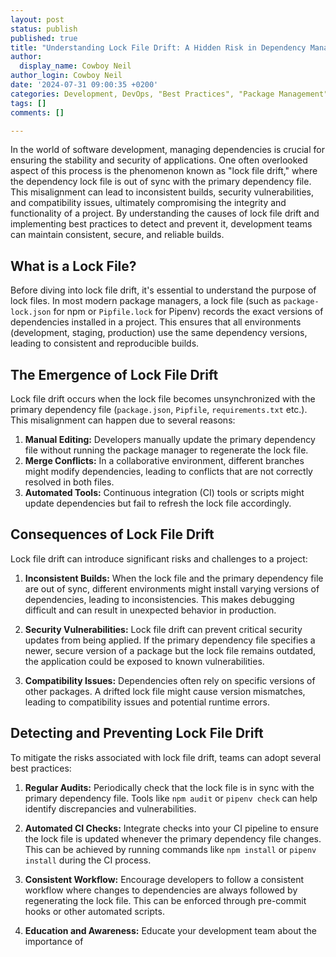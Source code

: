 ```yaml
---
layout: post
status: publish
published: true
title: "Understanding Lock File Drift: A Hidden Risk in Dependency Management"
author:
  display_name: Cowboy Neil
author_login: Cowboy Neil
date: '2024-07-31 09:00:35 +0200'
categories: Development, DevOps, "Best Practices", "Package Management"
tags: []
comments: []

---
```


In the world of software development, managing dependencies is crucial for ensuring the stability and security of applications. One often overlooked aspect of this process is the phenomenon known as "lock file drift," where the dependency lock file is out of sync with the primary dependency file. This misalignment can lead to inconsistent builds, security vulnerabilities, and compatibility issues, ultimately compromising the integrity and functionality of a project. By understanding the causes of lock file drift and implementing best practices to detect and prevent it, development teams can maintain consistent, secure, and reliable builds.

## What is a Lock File?

Before diving into lock file drift, it's essential to understand the purpose of lock files. In most modern package managers, a lock file (such as `package-lock.json` for npm or `Pipfile.lock` for Pipenv) records the exact versions of dependencies installed in a project. This ensures that all environments (development, staging, production) use the same dependency versions, leading to consistent and reproducible builds.

## The Emergence of Lock File Drift

Lock file drift occurs when the lock file becomes unsynchronized with the primary dependency file (`package.json`, `Pipfile`, `requirements.txt` etc.). This misalignment can happen due to several reasons:

1. **Manual Editing:** Developers manually update the primary dependency file without running the package manager to regenerate the lock file.
2. **Merge Conflicts:** In a collaborative environment, different branches might modify dependencies, leading to conflicts that are not correctly resolved in both files.
3. **Automated Tools:** Continuous integration (CI) tools or scripts might update dependencies but fail to refresh the lock file accordingly.

## Consequences of Lock File Drift

Lock file drift can introduce significant risks and challenges to a project:

1. **Inconsistent Builds:** When the lock file and the primary dependency file are out of sync, different environments might install varying versions of dependencies, leading to inconsistencies. This makes debugging difficult and can result in unexpected behavior in production.

2. **Security Vulnerabilities:** Lock file drift can prevent critical security updates from being applied. If the primary dependency file specifies a newer, secure version of a package but the lock file remains outdated, the application could be exposed to known vulnerabilities.

3. **Compatibility Issues:** Dependencies often rely on specific versions of other packages. A drifted lock file might cause version mismatches, leading to compatibility issues and potential runtime errors.

## Detecting and Preventing Lock File Drift

To mitigate the risks associated with lock file drift, teams can adopt several best practices:

1. **Regular Audits:** Periodically check that the lock file is in sync with the primary dependency file. Tools like `npm audit` or `pipenv check` can help identify discrepancies and vulnerabilities.

2. **Automated CI Checks:** Integrate checks into your CI pipeline to ensure the lock file is updated whenever the primary dependency file changes. This can be achieved by running commands like `npm install` or `pipenv install` during the CI process.

3. **Consistent Workflow:** Encourage developers to follow a consistent workflow where changes to dependencies are always followed by regenerating the lock file. This can be enforced through pre-commit hooks or other automated scripts.

4. **Education and Awareness:** Educate your development team about the importance of
